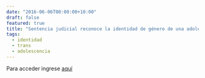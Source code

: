 ```yaml
---
date: "2016-06-06T00:00:00+10:00"
draft: false
featured: true
title: "Sentencia judicial reconoce la identidad de género de una adolescente trans en provincia de Buenos Aires, según la Ley 26.743"
tags:
  - identidad
  - trans
  - adolescencia
---
```


Para acceder ingrese [aquí]("https://abosex.com.ar/documentacion/")